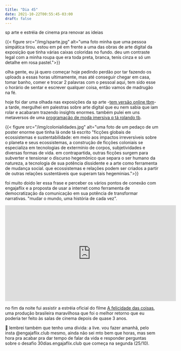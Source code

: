 ```yaml
---
title: "Dia 45"
date: 2021-10-22T00:55:45-03:00
draft: false
---
```


sp arte e estréia de cinema pra renovar as ideias

{{< figure src="/img/sparte.jpg" alt="uma foto minha que uma pessoa simpática tirou. estou em pé em frente a uma das obras de arte digital da exposição que tinha várias caixas coloridas no fundo. deu um contraste legal com a minha roupa que era toda preta, branca, tenis cinza e só um detalhe em rosa pastel.">}}

olha gente, eu já quero começar hoje pedindo perdão por tar fazendo os uploads a essas horas ultimamente, mas até conseguir chegar em casa, tomar banho, comer e trocar 2 palavras com o pessoal aqui, tem sido esse o horário de sentar e escrever qualquer coisa, então vamos de madrugão na fé.

hoje foi dar uma olhada nas exposições da sp arte -[tem versão online tbm](https://www.sp-arte.com/viewing-room/)- a tarde, mergulhei em palestras sobre arte digital que eu nem sabia que iam rolar e acabaram trazendo insights enormes. também pulei em uns metaversos de uma [programação de moda imersiva q tá rolando tb](https://brifw.com/). 

{{< figure src="/img/colonialidades.jpg" alt="uma foto de um pedaço de um poster enorme que tinha lá onde tá escrito "ficções globais de ecossistemas e sustentabilidade: em meio aos impactos irreversíveis sobre o planeta e seus ecossistemas, a construção de ficções coloniais se especializa em tecnologias de extermínio de corpos, subjetividades e diversas formas de vida. em contrapartida, outras ficções surgem para subverter e tensionar o discurso hegemônico que separa o ser humano da natureza, a tecnologia de sua potência dissidente e a arte como ferramenta de mudança social. que ecossistemas e relações podem ser criados a partir de outras relações sustentáveis que superam tais hegeminias.">}}

foi muito doido ler essa frase e perceber os vários pontos de conexão com engajaflix e a proposta de usar a internet como ferramenta de democratização da comunicação em sua potência de transformar narrativas. "mudar o mundo, uma história de cada vez". 

<iframe width="560" height="315" src="https://www.youtube.com/embed/OvvXfpjJeJc" title="YouTube video player" frameborder="0" allow="accelerometer; autoplay; clipboard-write; encrypted-media; gyroscope; picture-in-picture" allowfullscreen></iframe>

no fim da noite fui assistir a estréia oficial do filme [A felicidade das coisas](https://www.youtube.com/watch?v=OvvXfpjJeJc), uma produção brasileira maravilhosa que foi o melhor retorno que eu poderia ter feito às salas de cinema depois de quase 3 anos.

📌 lembrei também que tenho uma dívida: a live. vou fazer amanhã, pelo insta @engajaflix.club mesmo, ainda não sei mto bem que horas, mas sem hora pra acabar pra dar tempo de falar da vida e responder perguntas sobre o desafio 30dias.engajaflix.club que começa na segunda (25/10).